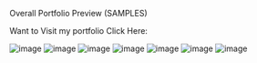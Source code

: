 Overall Portfolio Preview
(SAMPLES)

Want to Visit my portfolio
Click Here: 

![image](https://github.com/user-attachments/assets/35af67f7-b8d5-4810-b0b4-2769a8a345c3)
![image](https://github.com/user-attachments/assets/0c5f42de-8204-42c0-9884-1689572f295c)
![image](https://github.com/user-attachments/assets/f4a546bd-7108-456e-9ee0-6a3403bb2a44)
![image](https://github.com/user-attachments/assets/c40fb1dd-8901-4d9e-8ba3-1d9145b39302)
![image](https://github.com/user-attachments/assets/2d1b1aba-2334-4a33-bec9-5795a19b80f2)
![image](https://github.com/user-attachments/assets/d7f062c2-8803-4bda-bdb2-778b70d82295)
![image](https://github.com/user-attachments/assets/546534f2-6ba3-49f7-baf9-15155145340d)
